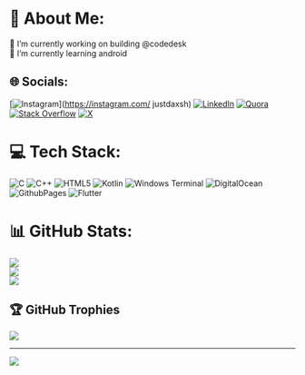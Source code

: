 # 💫 About Me:
🔭 I’m currently working on building @codedesk<br>🌱 I’m currently learning android


## 🌐 Socials:
[![Instagram](https://img.shields.io/badge/Instagram-%23E4405F.svg?logo=Instagram&logoColor=white)](https://instagram.com/ justdaxsh) [![LinkedIn](https://img.shields.io/badge/LinkedIn-%230077B5.svg?logo=linkedin&logoColor=white)](https://linkedin.com/in/darshansinghbisht) [![Quora](https://img.shields.io/badge/Quora-%23B92B27.svg?logo=Quora&logoColor=white)](https://quora.com/profile/Justdaxsh) [![Stack Overflow](https://img.shields.io/badge/-Stackoverflow-FE7A16?logo=stack-overflow&logoColor=white)](https://stackoverflow.com/users/justdaxsh) [![X](https://img.shields.io/badge/X-black.svg?logo=X&logoColor=white)](https://x.com/justdaxsh) 

# 💻 Tech Stack:
![C](https://img.shields.io/badge/c-%2300599C.svg?style=for-the-badge&logo=c&logoColor=white) ![C++](https://img.shields.io/badge/c++-%2300599C.svg?style=for-the-badge&logo=c%2B%2B&logoColor=white) ![HTML5](https://img.shields.io/badge/html5-%23E34F26.svg?style=for-the-badge&logo=html5&logoColor=white) ![Kotlin](https://img.shields.io/badge/kotlin-%237F52FF.svg?style=for-the-badge&logo=kotlin&logoColor=white) ![Windows Terminal](https://img.shields.io/badge/Windows%20Terminal-%234D4D4D.svg?style=for-the-badge&logo=windows-terminal&logoColor=white) ![DigitalOcean](https://img.shields.io/badge/DigitalOcean-%230167ff.svg?style=for-the-badge&logo=digitalOcean&logoColor=white) ![GithubPages](https://img.shields.io/badge/github%20pages-121013?style=for-the-badge&logo=github&logoColor=white) ![Flutter](https://img.shields.io/badge/Flutter-%2302569B.svg?style=for-the-badge&logo=Flutter&logoColor=white)
# 📊 GitHub Stats:
![](https://github-readme-stats.vercel.app/api?username=imdaxsh&theme=dark&hide_border=false&include_all_commits=true&count_private=true)<br/>
![](https://github-readme-streak-stats.herokuapp.com/?user=imdaxsh&theme=dark&hide_border=false)<br/>
![](https://github-readme-stats.vercel.app/api/top-langs/?username=imdaxsh&theme=dark&hide_border=false&include_all_commits=true&count_private=true&layout=compact)

## 🏆 GitHub Trophies
![](https://github-profile-trophy.vercel.app/?username=imdaxsh&theme=radical&no-frame=false&no-bg=false&margin-w=4)

---
[![](https://visitcount.itsvg.in/api?id=imdaxsh&icon=0&color=0)](https://visitcount.itsvg.in)


